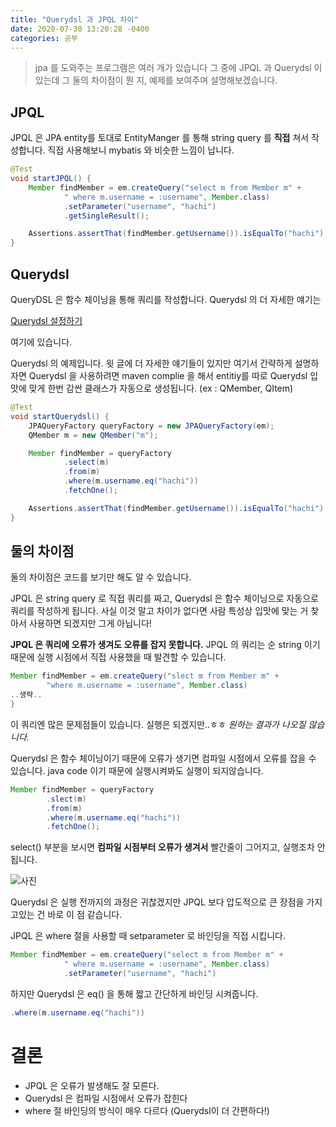 ```yaml
---
title: "Querydsl 과 JPQL 차이"     
date: 2020-07-30 13:20:28 -0400
categories: 공부
---
```

>jpa 를 도와주는 프로그램은 여러 개가 있습니다 그 중에 JPQL 과 Querydsl 이 있는데 그 둘의 차이점이 뭔 지, 예제를 보여주며 설명해보겠습니다.

## JPQL

JPQL 은 JPA entity를 토대로 EntityManger 를 통해 string query 를 **직접** 쳐서 작성합니다.
직접 사용해보니 mybatis 와 비슷한 느낌이 납니다.

```java
@Test
void startJPQL() {
    Member findMember = em.createQuery("select m from Member m" +
            " where m.username = :username", Member.class)
            .setParameter("username", "hachi")
            .getSingleResult();

    Assertions.assertThat(findMember.getUsername()).isEqualTo("hachi");
}
```

## Querydsl

QueryDSL 은 함수 체이닝을 통해 쿼리를 작성합니다. Querydsl 의 더 자세한 얘기는

[Querydsl 설정하기](https://eojin312.github.io/%EA%B3%B5%EB%B6%80/querydsl/)

여기에 있습니다.

Querydsl 의 예제입니다. 윗 글에 더 자세한 얘기들이 있지만 여기서 간략하게 설명하자면
Querydsl 을 사용하려면 maven complie 을 해서 entitiy를 따로 Querydsl 입맛에 맞게
한번 감싼 클래스가 자동으로 생성됩니다. (ex : QMember, QItem)  
```java
@Test
void startQuerydsl() {
    JPAQueryFactory queryFactory = new JPAQueryFactory(em);
    QMember m = new QMember("m");

    Member findMember = queryFactory
            .select(m)
            .from(m)
            .where(m.username.eq("hachi"))
            .fetchOne();

    Assertions.assertThat(findMember.getUsername()).isEqualTo("hachi");
}
```
## 둘의 차이점
둘의 차이점은 코드를 보기만 해도 알 수 있습니다.

JPQL 은 string query 로 직접 쿼리를 짜고, Querydsl 은 함수 체이닝으로 자동으로 쿼리를 작성하게 됩니다.
사실 이것 말고 차이가 없다면 사람 특성상 입맛에 맞는 거 찾아서 사용하면 되겠지만
그게 아닙니다!

**JPQL 은 쿼리에 오류가 생겨도 오류를 잡지 못합니다.** JPQL 의 쿼리는 순 string 이기 때문에 실행 시점에서 직접 사용했을 때 발견할 수 있습니다.

```java
Member findMember = em.createQuery("slect m from Member m" +
        "where m.username = :username", Member.class)
..생략..
}
```
이 쿼리엔 많은 문제점들이 있습니다. 실행은 되겠지만..ㅎㅎ _원하는 결과가 나오질 않습니다._

Querydsl 은 함수 체이닝이기 때문에 오류가 생기면 컴파일 시점에서 오류를 잡을 수 있습니다. java code 이기 때문에 실행시켜봐도 실행이 되지않습니다.

```java
Member findMember = queryFactory
        .slect(m)
        .from(m)
        .where(m.username.eq("hachi"))
        .fetchOne();
```
select() 부분을 보시면 **컴파일 시점부터 오류가 생겨서** 빨간줄이 그어지고, 실행조차 안됩니다.

![사진](https://user-images.githubusercontent.com/45488643/88924083-b705b080-d2ad-11ea-925c-bf025ab10697.png)

Querydsl 은 실행 전까지의 과정은 귀찮겠지만 JPQL 보다 압도적으로 큰 장점을 가지고있는 건 바로 이 점 같습니다.

JPQL 은 where 절을 사용할 때 setparameter 로 바인딩을 직접 시킵니다.
```java
Member findMember = em.createQuery("select m from Member m" +
            " where m.username = :username", Member.class)
            .setParameter("username", "hachi")
```
하지만 Querydsl 은 eq() 을 통해 짧고 간단하게 바인딩 시켜줍니다.

```java
.where(m.username.eq("hachi"))
```

# 결론

- JPQL 은 오류가 발생해도 잘 모른다.
- Querydsl 은 컴파일 시점에서 오류가 잡힌다
- where 절 바인딩의 방식이 매우 다르다 (Querydsl이 더 간편하다!)
